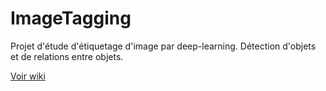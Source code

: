 # ImageTagging
Projet d'étude d'étiquetage d'image par deep-learning. Détection d'objets et de relations entre objets.

[Voir wiki](https://github.com/JulienCheny/ImageTagging/wiki)
